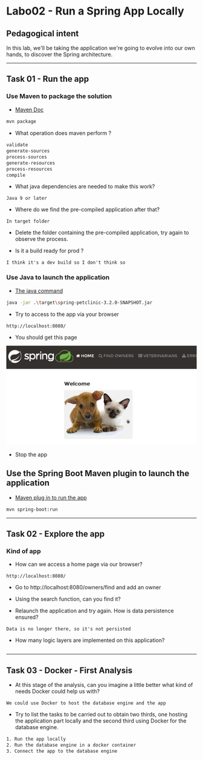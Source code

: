 # Labo02 - Run a Spring App Locally

## Pedagogical intent
In this lab, we'll be taking the application we're going to evolve into our own hands, to discover the Spring architecture.

---

## Task 01 - Run the app

### Use Maven to package the solution

* [Maven Doc](https://maven.apache.org/guides/getting-started/maven-in-five-minutes.html#build-the-project)

```bash
mvn package
```

* What operation does maven perform ?

```
validate
generate-sources
process-sources
generate-resources
process-resources
compile
```

* What java dependencies are needed to make this work?

```
Java 9 or later
```

* Where do we find the pre-compiled application after that?

```
In target folder
```

* Delete the folder containing the pre-compiled application, try again to observe the process.

* Is it a build ready for prod ?

```
I think it's a dev build so I don't think so
```

### Use Java to launch the application

* [The java command](https://docs.oracle.com/en/java/javase/14/docs/specs/man/java.html)

```bash
java -jar .\target\spring-petclinic-3.2.0-SNAPSHOT.jar
```

* Try to access to the app via your browser

```
http://localhost:8080/
```

* You should get this page

![Home Page](img/webappSample.JPG)

* Stop the app

## Use the Spring Boot Maven plugin to launch the application

* [Maven plug in to run the app](https://docs.spring.io/spring-boot/docs/current/maven-plugin/reference/htmlsingle/#run)

```bash
mvn spring-boot:run
```

---

## Task 02 - Explore the app

### Kind of app

* How can we access a home page via our browser?

```
http://localhost:8080/
```

* Go to http://localhost:8080/owners/find and add an owner

* Using the search function, can you find it?

* Relaunch the application and try again. How is data persistence ensured?

```
Data is no longer there, so it's not persisted
```

* How many logic layers are implemented on this application?

```

```

---
## Task 03 - Docker - First Analysis

* At this stage of the analysis, can you imagine a little better what kind of needs Docker could help us with?

```
We could use Docker to host the database engine and the app
```

* Try to list the tasks to be carried out to obtain two thirds, one hosting the application part locally and the second third using Docker for the database engine.

```
1. Run the app locally
2. Run the database engine in a docker container
3. Connect the app to the database engine
```
